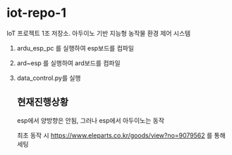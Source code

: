 # iot-repo-1
IoT 프로젝트 1조 저장소. 아두이노 기반 지능형 농작물 환경 제어 시스템

1. ardu_esp_pc 를 실행하여 esp보드를 컴파일
2. ard~esp 를 실행하여 ard보드를 컴파일
3. data_control.py를 실행

   ## 현재진행상황
   esp에서 양방향은 안됨, 그러나 esp에서 아두이노는 동작

   최초 동작 시 https://www.eleparts.co.kr/goods/view?no=9079562 를 통해 세팅
